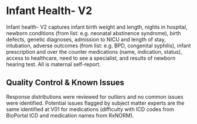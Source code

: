 # Infant Health- V2

Infant health- V2 captures infant birth weight and length, nights in hospital, newborn conditions (from list: e.g. neonatal abstinence syndrome), birth defects, genetic diagnoses, admission to NICU and length of stay, intubation, adverse outcomes (from list: e.g. BPD, congenital syphilis), infant prescription and over the counter medications (name, indication, status), access to healthcare, need to see a specialist, and results of newborn hearing test. All is maternal self-report.

## Quality Control & Known Issues
Response distributions were reviewed for outliers and no common issues were identified. Potential issues flagged by subject matter experts are the same identified at V01 for medications (difficulty with ICD codes from BioPortal ICD and medication names from RxNORM).
